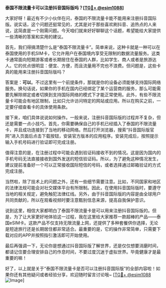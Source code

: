 **泰国不限流量卡可以注册抖音国际版吗？[[TG💪+ @esim1088](https://t.me/s/esim1088)]**

大家好呀！最近有不少小伙伴在问，泰国的不限流量卡能不能用来注册抖音国际版。说实话，这个问题还挺常见的，尤其是对于那些喜欢刷抖音、追热点的人来说，这简直是一个刚需问题。今天咱们就来好好聊聊这个话题，希望能给大家提供一些清晰的答案和实用的建议。

首先，我们得搞清楚什么是“泰国不限流量卡”。简单来说，这种卡就是一种可以在泰国使用的手机SIM卡，它允许用户在泰国境内享受无限制的数据流量服务。这类卡通常面向短期游客或者长期居住在泰国的人群，比如学生、商人或者是旅游达人。它的优点很明显：便宜、方便，而且流量用不完也不浪费。但问题是，这些卡真的能用来注册抖音国际版吗？

答案是：**可以**。不过这里有一个前提条件，那就是你的设备必须能够支持国际网络服务。换句话说，如果你的手机在国内已经绑定了某个运营商的服务，那么可能需要先解除绑定或者切换到支持国际网络的模式下才能正常使用。此外，有些不限流量卡可能会有地区限制，比如只允许访问特定的网站或应用。所以在购买之前，一定要仔细查看卡的具体使用条款。

接下来，咱们具体说说如何操作。一般来说，注册抖音国际版的过程并不复杂，但还是需要一点小技巧。首先，你需要确保自己的手机已经插入了泰国的不限流量卡，并且成功连接到了当地的移动网络。然后打开浏览器，搜索“抖音国际版官网”进入页面后点击下载按钮，安装官方版本的应用程序。安装完成后，按照提示输入手机号码进行验证即可完成注册。

值得注意的是，在注册过程中可能会遇到验证码接收不到的情况。这是因为国内的手机号码无法直接接收到国外发送的短信验证码。所以，为了避免这种情况发生，建议提前准备好一个可以正常接收国际短信的号码，或者选择通过邮箱验证的方式完成注册。

当然啦，除了技术上的问题之外，还有一些细节需要注意。比如，不同国家和地区的法律法规可能会对社交媒体平台有所限制。因此，在使用抖音国际版时，要遵守当地的相关规定，避免触犯法律红线。另外，由于抖音国际版的内容是由全球用户共同贡献的，所以在观看视频时要注意甄别信息来源，提高自我保护意识。

说到这里，相信大家都明白了泰国不限流量卡是可以用来注册抖音国际版的。但是，为了让大家更好地体验这一过程，我在这里给大家推荐一款超棒的产品——泰国eSIM卡。这款产品不仅支持无限流量上网，还提供了多种套餐供你选择，无论是短途旅行还是长期居住都非常适合。最重要的是，它的操作非常简单，只需要下载对应的APP并按照指引激活即可开始使用。

最后再强调一下，无论你是想通过抖音国际版了解世界，还是仅仅想要消磨时间，都请记住要合理安排自己的作息时间，不要过度沉迷于虚拟世界。毕竟健康才是最重要的嘛！

好了，以上就是关于“泰国不限流量卡是否可以注册抖音国际版”的全部内容啦！如果你还有其他疑问或者经验分享，欢迎随时留言讨论哦~ [[TG💪+ @esim1088](https://t.me/s/esim1088) ![Image](https://i.postimg.cc/4NQfJmqS/Snipaste-2025-05-13-00-14-12.png)]